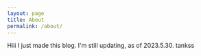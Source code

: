 ```yaml
---
layout: page
title: About
permalink: /about/
---
```


Hiii
I just made this blog. I'm still updating, as of 2023.5.30. tankss
